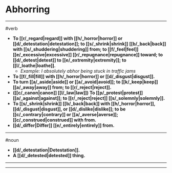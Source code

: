# Abhorring
---
#verb
- **To [[r/_regard|regard]] with [[h/_horror|horror]] or [[d/_detestation|detestation]]; to [[s/_shrink|shrink]] [[b/_back|back]] with [[s/_shuddering|shuddering]] from; to [[f/_feel|feel]] [[e/_excessive|excessive]] [[r/_repugnance|repugnance]] toward; to [[d/_detest|detest]] to [[e/_extremity|extremity]]; to [[l/_loathe|loathe]].**
	- _Example: I absolutely abhor being stuck in traffic jams_
- **To [[f/_fill|fill]] with [[h/_horror|horror]] or [[d/_disgust|disgust]].**
- **To turn [[a/_aside|aside]] or [[a/_avoid|avoid]]; to [[k/_keep|keep]] [[a/_away|away]] from; to [[r/_reject|reject]].**
- **([[c/_canon|canon]] [[l/_law|law]]) To [[p/_protest|protest]] [[a/_against|against]]; to [[r/_reject|reject]] [[s/_solemnly|solemnly]].**
- **To [[s/_shrink|shrink]] [[b/_back|back]] with [[h/_horror|horror]], [[d/_disgust|disgust]], or [[d/_dislike|dislike]]; to be [[c/_contrary|contrary]] or [[a/_averse|averse]]; [[c/_construed|construed]] with from.**
- **[[d/_differ|Differ]] [[e/_entirely|entirely]] from.**
---
#noun
- **[[d/_detestation|Detestation]].**
- **A [[d/_detested|detested]] thing.**
---
---
